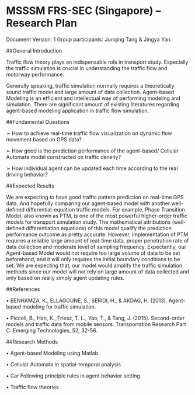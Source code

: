 # MSSSM FRS-SEC (Singapore) – Research Plan


 Document Version: 1 
 Group participants: Junqing Tang & Jingya Yan.


##General Introduction

Traffic flow theory plays an indispensable role in transport study. Especially the traffic simulation is crucial in understanding the traffic flow and motorway performance.

Generally speaking, traffic simulation normally requires a theoretically sound traffic model and large amount of data collection. Agent-based Modeling is an efficient and intellectual way of performing modeling and simulation. There are significant amount of existing literatures regarding agent-based modeling application in traffic flow simulation. 


##Fundamental Questions

➢	How to achieve real-time traffic flow visualization on dynamic flow movement based on GPS data?

➢	How good is the prediction performance of the agent-based/ Cellular Automata model constructed on traffic density?

➢	How individual agent can be updated each time according to the real driving behavior?


##Expected Results

We are expecting to have good traffic pattern prediction on real-time GPS data.  And hopefully comparing our agent-based model with another well-defined differential-equation traffic models. For example, Phase Transition Model, also known as PTM, is one of the most powerful higher-order traffic models for transport simulation study. The mathematical attributions (well-defined differentiation equations) of this model qualify the prediction performance outcome as pretty accurate. However, implementation of PTM requires a reliable large amount of real-time data, proper penetration rate of data collection and moderate level of sampling frequency. Expectantly, our Agent-based Model would not require too large volume of data to be set beforehand, and it will only requires the initial boundary conditions to be set. We are expecting that, our model would amplify the traffic simulation methods since our model will not rely on large amount of data collected and only based on really simply agent updating rules.


##References 

•	BENHAMZA, K., ELLAGOUNE, S., SERIDI, H., & AKDAG, H. (2013). Agent-based modeling for traffic simulation.

•	Piccoli, B., Han, K., Friesz, T. L., Yao, T., & Tang, J. (2015). Second-order models and traffic data from mobile sensors. Transportation Research Part C: Emerging Technologies, 52, 32-56.


##Research Methods

•	Agent-based Modeling using Matlab

•	Cellular Automata in spatial-temporal analysis

•	Car Following principle rules in agent behavior setting

•	Traffic flow theories




